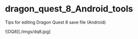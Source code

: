 # dragon_quest_8_Android_tools
Tips for editing Dragon Quest 8 save file (Android)

![DQ8][./imgs/dq8.jpg]

